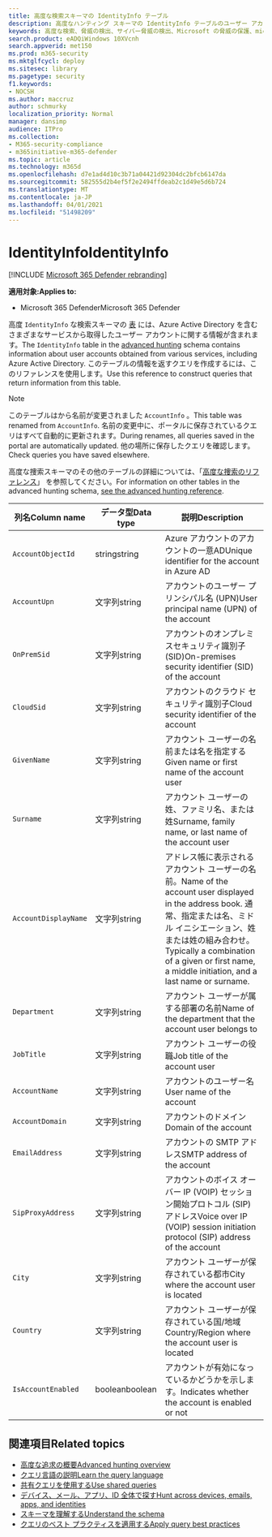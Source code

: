 ```yaml
---
title: 高度な検索スキーマの IdentityInfo テーブル
description: 高度なハンティング スキーマの IdentityInfo テーブルのユーザー アカウント情報について説明します。
keywords: 高度な検索、脅威の検出、サイバー脅威の検出、Microsoft の脅威の保護、microsoft 365、mtp、m365、検索、クエリ、テレメトリ、スキーマ参照、kusto、table、column、データ型、説明、AccountInfo、IdentityInfo、アカウント
search.product: eADQiWindows 10XVcnh
search.appverid: met150
ms.prod: m365-security
ms.mktglfcycl: deploy
ms.sitesec: library
ms.pagetype: security
f1.keywords:
- NOCSH
ms.author: maccruz
author: schmurky
localization_priority: Normal
manager: dansimp
audience: ITPro
ms.collection:
- M365-security-compliance
- m365initiative-m365-defender
ms.topic: article
ms.technology: m365d
ms.openlocfilehash: d7e1ad4d10c3b71a04421d92304dc2bfcb6147da
ms.sourcegitcommit: 582555d2b4ef5f2e2494ffdeab2c1d49e5d6b724
ms.translationtype: MT
ms.contentlocale: ja-JP
ms.lasthandoff: 04/01/2021
ms.locfileid: "51498209"
---
```

# <a name="identityinfo"></a><span data-ttu-id="cc0f9-104">IdentityInfo</span><span class="sxs-lookup"><span data-stu-id="cc0f9-104">IdentityInfo</span></span>

[!INCLUDE [Microsoft 365 Defender rebranding](../includes/microsoft-defender.md)]


<span data-ttu-id="cc0f9-105">**適用対象:**</span><span class="sxs-lookup"><span data-stu-id="cc0f9-105">**Applies to:**</span></span>
- <span data-ttu-id="cc0f9-106">Microsoft 365 Defender</span><span class="sxs-lookup"><span data-stu-id="cc0f9-106">Microsoft 365 Defender</span></span>

<span data-ttu-id="cc0f9-107">高度 `IdentityInfo` な検索スキーマの [表](advanced-hunting-overview.md) には、Azure Active Directory を含むさまざまなサービスから取得したユーザー アカウントに関する情報が含まれます。</span><span class="sxs-lookup"><span data-stu-id="cc0f9-107">The `IdentityInfo` table in the [advanced hunting](advanced-hunting-overview.md) schema contains information about user accounts obtained from various services, including Azure Active Directory.</span></span> <span data-ttu-id="cc0f9-108">このテーブルの情報を返すクエリを作成するには、このリファレンスを使用します。</span><span class="sxs-lookup"><span data-stu-id="cc0f9-108">Use this reference to construct queries that return information from this table.</span></span>

>[!NOTE]
><span data-ttu-id="cc0f9-109">このテーブルはから名前が変更されました `AccountInfo` 。</span><span class="sxs-lookup"><span data-stu-id="cc0f9-109">This table was renamed from `AccountInfo`.</span></span> <span data-ttu-id="cc0f9-110">名前の変更中に、ポータルに保存されているクエリはすべて自動的に更新されます。</span><span class="sxs-lookup"><span data-stu-id="cc0f9-110">During renames, all queries saved in the portal are automatically updated.</span></span> <span data-ttu-id="cc0f9-111">他の場所に保存したクエリを確認します。</span><span class="sxs-lookup"><span data-stu-id="cc0f9-111">Check queries you have saved elsewhere.</span></span>

<span data-ttu-id="cc0f9-112">高度な捜索スキーマのその他のテーブルの詳細については、「[高度な捜索のリファレンス](advanced-hunting-schema-tables.md)」 を参照してください。</span><span class="sxs-lookup"><span data-stu-id="cc0f9-112">For information on other tables in the advanced hunting schema, [see the advanced hunting reference](advanced-hunting-schema-tables.md).</span></span>

| <span data-ttu-id="cc0f9-113">列名</span><span class="sxs-lookup"><span data-stu-id="cc0f9-113">Column name</span></span> | <span data-ttu-id="cc0f9-114">データ型</span><span class="sxs-lookup"><span data-stu-id="cc0f9-114">Data type</span></span> | <span data-ttu-id="cc0f9-115">説明</span><span class="sxs-lookup"><span data-stu-id="cc0f9-115">Description</span></span> |
|-------------|-----------|-------------|
| `AccountObjectId` | <span data-ttu-id="cc0f9-116">string</span><span class="sxs-lookup"><span data-stu-id="cc0f9-116">string</span></span> | <span data-ttu-id="cc0f9-117">Azure アカウントのアカウントの一意AD</span><span class="sxs-lookup"><span data-stu-id="cc0f9-117">Unique identifier for the account in Azure AD</span></span> |
| `AccountUpn` | <span data-ttu-id="cc0f9-118">文字列</span><span class="sxs-lookup"><span data-stu-id="cc0f9-118">string</span></span> | <span data-ttu-id="cc0f9-119">アカウントのユーザー プリンシパル名 (UPN)</span><span class="sxs-lookup"><span data-stu-id="cc0f9-119">User principal name (UPN) of the account</span></span> |
| `OnPremSid` | <span data-ttu-id="cc0f9-120">文字列</span><span class="sxs-lookup"><span data-stu-id="cc0f9-120">string</span></span> | <span data-ttu-id="cc0f9-121">アカウントのオンプレミスセキュリティ識別子 (SID)</span><span class="sxs-lookup"><span data-stu-id="cc0f9-121">On-premises security identifier (SID) of the account</span></span> |
| `CloudSid` | <span data-ttu-id="cc0f9-122">文字列</span><span class="sxs-lookup"><span data-stu-id="cc0f9-122">string</span></span> | <span data-ttu-id="cc0f9-123">アカウントのクラウド セキュリティ識別子</span><span class="sxs-lookup"><span data-stu-id="cc0f9-123">Cloud security identifier of the account</span></span> |
| `GivenName` | <span data-ttu-id="cc0f9-124">文字列</span><span class="sxs-lookup"><span data-stu-id="cc0f9-124">string</span></span> | <span data-ttu-id="cc0f9-125">アカウント ユーザーの名前または名を指定する</span><span class="sxs-lookup"><span data-stu-id="cc0f9-125">Given name or first name of the account user</span></span> |
| `Surname` | <span data-ttu-id="cc0f9-126">文字列</span><span class="sxs-lookup"><span data-stu-id="cc0f9-126">string</span></span> | <span data-ttu-id="cc0f9-127">アカウント ユーザーの姓、ファミリ名、または姓</span><span class="sxs-lookup"><span data-stu-id="cc0f9-127">Surname, family name, or last name of the account user</span></span> |
| `AccountDisplayName` | <span data-ttu-id="cc0f9-128">文字列</span><span class="sxs-lookup"><span data-stu-id="cc0f9-128">string</span></span> | <span data-ttu-id="cc0f9-129">アドレス帳に表示されるアカウント ユーザーの名前。</span><span class="sxs-lookup"><span data-stu-id="cc0f9-129">Name of the account user displayed in the address book.</span></span> <span data-ttu-id="cc0f9-130">通常、指定または名、ミドル イニシエーション、姓または姓の組み合わせ。</span><span class="sxs-lookup"><span data-stu-id="cc0f9-130">Typically a combination of a given or first name, a middle initiation, and a last name or surname.</span></span> |
| `Department` | <span data-ttu-id="cc0f9-131">文字列</span><span class="sxs-lookup"><span data-stu-id="cc0f9-131">string</span></span> | <span data-ttu-id="cc0f9-132">アカウント ユーザーが属する部署の名前</span><span class="sxs-lookup"><span data-stu-id="cc0f9-132">Name of the department that the account user belongs to</span></span> |
| `JobTitle` | <span data-ttu-id="cc0f9-133">文字列</span><span class="sxs-lookup"><span data-stu-id="cc0f9-133">string</span></span> | <span data-ttu-id="cc0f9-134">アカウント ユーザーの役職</span><span class="sxs-lookup"><span data-stu-id="cc0f9-134">Job title of the account user</span></span> |
| `AccountName` | <span data-ttu-id="cc0f9-135">文字列</span><span class="sxs-lookup"><span data-stu-id="cc0f9-135">string</span></span> | <span data-ttu-id="cc0f9-136">アカウントのユーザー名</span><span class="sxs-lookup"><span data-stu-id="cc0f9-136">User name of the account</span></span> |
| `AccountDomain` | <span data-ttu-id="cc0f9-137">文字列</span><span class="sxs-lookup"><span data-stu-id="cc0f9-137">string</span></span> | <span data-ttu-id="cc0f9-138">アカウントのドメイン</span><span class="sxs-lookup"><span data-stu-id="cc0f9-138">Domain of the account</span></span> |
| `EmailAddress` | <span data-ttu-id="cc0f9-139">文字列</span><span class="sxs-lookup"><span data-stu-id="cc0f9-139">string</span></span> | <span data-ttu-id="cc0f9-140">アカウントの SMTP アドレス</span><span class="sxs-lookup"><span data-stu-id="cc0f9-140">SMTP address of the account</span></span> |
| `SipProxyAddress` | <span data-ttu-id="cc0f9-141">文字列</span><span class="sxs-lookup"><span data-stu-id="cc0f9-141">string</span></span> | <span data-ttu-id="cc0f9-142">アカウントのボイス オーバー IP (VOIP) セッション開始プロトコル (SIP) アドレス</span><span class="sxs-lookup"><span data-stu-id="cc0f9-142">Voice over IP (VOIP) session initiation protocol (SIP) address of the account</span></span> |
| `City` | <span data-ttu-id="cc0f9-143">文字列</span><span class="sxs-lookup"><span data-stu-id="cc0f9-143">string</span></span> | <span data-ttu-id="cc0f9-144">アカウント ユーザーが保存されている都市</span><span class="sxs-lookup"><span data-stu-id="cc0f9-144">City where the account user is located</span></span> |
| `Country` | <span data-ttu-id="cc0f9-145">文字列</span><span class="sxs-lookup"><span data-stu-id="cc0f9-145">string</span></span> | <span data-ttu-id="cc0f9-146">アカウント ユーザーが保存されている国/地域</span><span class="sxs-lookup"><span data-stu-id="cc0f9-146">Country/Region where the account user is located</span></span> |
| `IsAccountEnabled` | <span data-ttu-id="cc0f9-147">boolean</span><span class="sxs-lookup"><span data-stu-id="cc0f9-147">boolean</span></span> | <span data-ttu-id="cc0f9-148">アカウントが有効になっているかどうかを示します。</span><span class="sxs-lookup"><span data-stu-id="cc0f9-148">Indicates whether the account is enabled or not</span></span> |

## <a name="related-topics"></a><span data-ttu-id="cc0f9-149">関連項目</span><span class="sxs-lookup"><span data-stu-id="cc0f9-149">Related topics</span></span>
- [<span data-ttu-id="cc0f9-150">高度な追求の概要</span><span class="sxs-lookup"><span data-stu-id="cc0f9-150">Advanced hunting overview</span></span>](advanced-hunting-overview.md)
- [<span data-ttu-id="cc0f9-151">クエリ言語の説明</span><span class="sxs-lookup"><span data-stu-id="cc0f9-151">Learn the query language</span></span>](advanced-hunting-query-language.md)
- [<span data-ttu-id="cc0f9-152">共有クエリを使用する</span><span class="sxs-lookup"><span data-stu-id="cc0f9-152">Use shared queries</span></span>](advanced-hunting-shared-queries.md)
- [<span data-ttu-id="cc0f9-153">デバイス、メール、アプリ、ID 全体で探す</span><span class="sxs-lookup"><span data-stu-id="cc0f9-153">Hunt across devices, emails, apps, and identities</span></span>](advanced-hunting-query-emails-devices.md)
- [<span data-ttu-id="cc0f9-154">スキーマを理解する</span><span class="sxs-lookup"><span data-stu-id="cc0f9-154">Understand the schema</span></span>](advanced-hunting-schema-tables.md)
- [<span data-ttu-id="cc0f9-155">クエリのベスト プラクティスを適用する</span><span class="sxs-lookup"><span data-stu-id="cc0f9-155">Apply query best practices</span></span>](advanced-hunting-best-practices.md)
